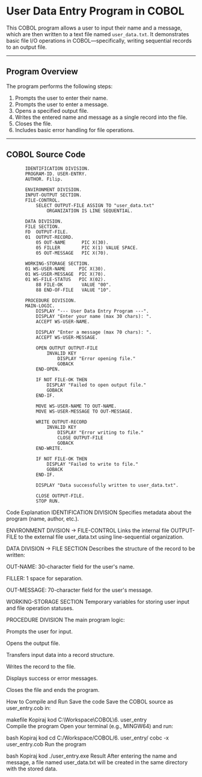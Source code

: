 # User Data Entry Program in COBOL

This COBOL program allows a user to input their name and a message, which are then written to a text file named `user_data.txt`. It demonstrates basic file I/O operations in COBOL—specifically, writing sequential records to an output file.

---

## Program Overview

The program performs the following steps:

1. Prompts the user to enter their name.
2. Prompts the user to enter a message.
3. Opens a specified output file.
4. Writes the entered name and message as a single record into the file.
5. Closes the file.
6. Includes basic error handling for file operations.

---

## COBOL Source Code

```cobol
       IDENTIFICATION DIVISION.
       PROGRAM-ID. USER-ENTRY.
       AUTHOR. Filip.

       ENVIRONMENT DIVISION.
       INPUT-OUTPUT SECTION.
       FILE-CONTROL.
           SELECT OUTPUT-FILE ASSIGN TO "user_data.txt"
               ORGANIZATION IS LINE SEQUENTIAL.

       DATA DIVISION.
       FILE SECTION.
       FD  OUTPUT-FILE.
       01  OUTPUT-RECORD.
           05 OUT-NAME      PIC X(30).
           05 FILLER        PIC X(1) VALUE SPACE.
           05 OUT-MESSAGE   PIC X(70).

       WORKING-STORAGE SECTION.
       01 WS-USER-NAME     PIC X(30).
       01 WS-USER-MESSAGE  PIC X(70).
       01 WS-FILE-STATUS   PIC X(02).
           88 FILE-OK       VALUE "00".
           88 END-OF-FILE   VALUE "10".

       PROCEDURE DIVISION.
       MAIN-LOGIC.
           DISPLAY "--- User Data Entry Program ---".
           DISPLAY "Enter your name (max 30 chars): ".
           ACCEPT WS-USER-NAME.

           DISPLAY "Enter a message (max 70 chars): ".
           ACCEPT WS-USER-MESSAGE.

           OPEN OUTPUT OUTPUT-FILE
               INVALID KEY
                   DISPLAY "Error opening file."
                   GOBACK
           END-OPEN.

           IF NOT FILE-OK THEN
               DISPLAY "Failed to open output file."
               GOBACK
           END-IF.

           MOVE WS-USER-NAME TO OUT-NAME.
           MOVE WS-USER-MESSAGE TO OUT-MESSAGE.

           WRITE OUTPUT-RECORD
               INVALID KEY
                   DISPLAY "Error writing to file."
                   CLOSE OUTPUT-FILE
                   GOBACK
           END-WRITE.

           IF NOT FILE-OK THEN
               DISPLAY "Failed to write to file."
               GOBACK
           END-IF.

           DISPLAY "Data successfully written to user_data.txt".

           CLOSE OUTPUT-FILE.
           STOP RUN.
```
Code Explanation
IDENTIFICATION DIVISION
Specifies metadata about the program (name, author, etc.).

ENVIRONMENT DIVISION → FILE-CONTROL
Links the internal file OUTPUT-FILE to the external file user_data.txt using line-sequential organization.

DATA DIVISION → FILE SECTION
Describes the structure of the record to be written:

OUT-NAME: 30-character field for the user's name.

FILLER: 1 space for separation.

OUT-MESSAGE: 70-character field for the user's message.

WORKING-STORAGE SECTION
Temporary variables for storing user input and file operation statuses.

PROCEDURE DIVISION
The main program logic:

Prompts the user for input.

Opens the output file.

Transfers input data into a record structure.

Writes the record to the file.

Displays success or error messages.

Closes the file and ends the program.

How to Compile and Run
Save the code
Save the COBOL source as user_entry.cob in:

makefile
Kopiraj kod
C:\Workspace\COBOL\6. user_entry\
Compile the program
Open your terminal (e.g., MINGW64) and run:

bash
Kopiraj kod
cd C:/Workspace/COBOL/6. user_entry/
cobc -x user_entry.cob
Run the program

bash
Kopiraj kod
./user_entry.exe
Result
After entering the name and message, a file named user_data.txt will be created in the same directory with the stored data.